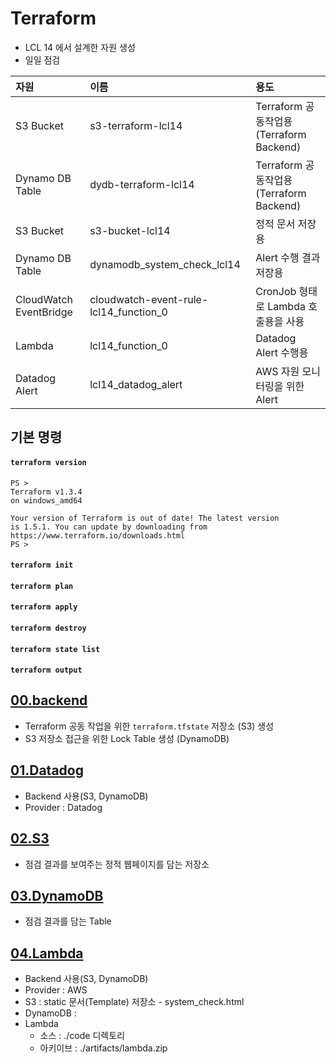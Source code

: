 # Terraform 
- LCL 14 에서 설계한 자원 생성  
- 일일 점검

| 자원 | 이름 | 용도 |  
|:---|:---|:---|  
| S3 Bucket | s3-terraform-lcl14 | Terraform 공동작업용</br>(Terraform Backend) |  
| Dynamo DB Table | dydb-terraform-lcl14 | Terraform 공동작업용</br>(Terraform Backend) |  
| S3 Bucket | s3-bucket-lcl14 | 정적 문서 저장용 |  
| Dynamo DB Table | dynamodb_system_check_lcl14 | Alert 수행 결과 저장용 |  
| CloudWatch EventBridge | cloudwatch-event-rule-lcl14_function_0 | CronJob 형태로 Lambda 호출용을 사용 |  
| Lambda | lcl14_function_0 | Datadog Alert 수행용 | 
| Datadog Alert | lcl14_datadog_alert | AWS 자원 모니터링을 위한 Alert |   


## 기본 명령
#### `terraform version`
```
PS > 
Terraform v1.3.4
on windows_amd64

Your version of Terraform is out of date! The latest version
is 1.5.1. You can update by downloading from https://www.terraform.io/downloads.html
PS > 
```
#### `terraform init`

#### `terraform plan`
#### `terraform apply`
#### `terraform destroy`
#### `terraform state list`
#### `terraform output`

## [00.backend](./00.backend/README.md)
- Terraform 공동 작업을 위한 `terraform.tfstate` 저장소 (S3) 생성
- S3 저장소 접근을 위한 Lock Table 생성 (DynamoDB)

## [01.Datadog](./01.Datadog/README.md)  
- Backend 사용(S3, DynamoDB)
- Provider : Datadog

## [02.S3](./02.S3/README.md)  
- 점검 결과를 보여주는 정적 웹페이지를 담는 저장소

## [03.DynamoDB](./03.DynamoDB/README.md)  
- 점검 결과를 담는 Table

## [04.Lambda](./04.Lambda/README.md)
- Backend 사용(S3, DynamoDB)
- Provider : AWS
- S3 : static 문서(Template) 저장소 - system_check.html
- DynamoDB : 
- Lambda
  - 소스 : ./code 디렉토리
  - 아키이브 : ./artifacts/lambda.zip